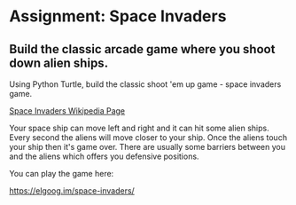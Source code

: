 # Assignment: Space Invaders

## Build the classic arcade game where you shoot down alien ships.

Using Python Turtle, build the classic shoot 'em up game - space invaders game.

[Space Invaders Wikipedia Page](https://en.wikipedia.org/wiki/Space_Invaders)

Your space ship can move left and right and it can hit some alien ships. Every second the aliens will move closer to your ship. Once the aliens touch your ship then it's game over. There are usually some barriers between you and the aliens which offers you defensive positions.

You can play the game here:

https://elgoog.im/space-invaders/
